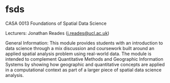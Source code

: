 # fsds
CASA 0013 Foundations of Spatial Data Science

Lecturers:  Jonathan Reades (j.reades@ucl.ac.uk)

General Information: This module provides students with an introduction to data science through a mix discussion and coursework built around an applied spatial analysis problem using real-world data. The module is intended to complement Quantitative Methods and Geographic Information Systems by showing how geographic and quantitative concepts are applied in a computational context as part of a larger piece of spatial data science analysis.
